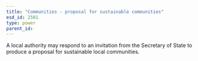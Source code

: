 ```yaml
---
title: "Communities - proposal for sustainable communities"
esd_id: 2501
type: power
parent_id:  
---
```


A local authority may respond to an invitation from the Secretary of State to produce a proposal for sustainable local communities.

